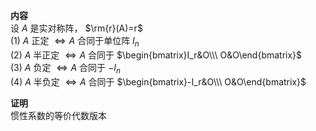 **内容**  
设 $A$ 是实对称阵， $\rm{r}(A)=r$  
$(1)\ A$ 正定 $\Leftrightarrow A$ 合同于单位阵 $I_n$  
$(2)\ A$ 半正定 $\Leftrightarrow A$ 合同于 $\begin{bmatrix}I_r&O\\\ O&O\end{bmatrix}$  
$(3)\ A$ 负定 $\Leftrightarrow A$ 合同于 $-I_n$  
$(4)\ A$ 半负定 $\Leftrightarrow A$ 合同于 $\begin{bmatrix}-I_r&O\\\ O&O\end{bmatrix}$  
  
**证明**  
惯性系数的等价代数版本  
